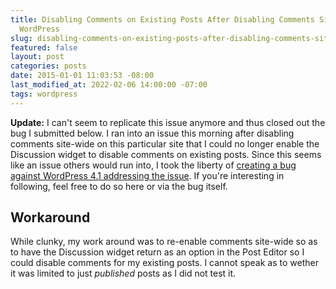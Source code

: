 ```yaml
---
title: Disabling Comments on Existing Posts After Disabling Comments Site-Wide with
  WordPress
slug: disabling-comments-on-existing-posts-after-disabling-comments-site-wide-with-wordpress
featured: false
layout: post
categories: posts
date: 2015-01-01 11:03:53 -08:00
last_modified_at: 2022-02-06 14:00:00 -07:00
tags: wordpress
---
```


 **Update:** I can't seem to replicate this issue anymore and thus closed out the bug I submitted below. I ran into an issue this morning after disabling comments site-wide on this particular site that I could no longer enable the Discussion widget to disable comments on existing posts. Since this seems like an issue others would run into, I took the liberty of [creating a bug against WordPress 4.1 addressing the issue](https://core.trac.wordpress.org/ticket/30880). If you're interesting in following, feel free to do so here or via the bug itself.

## Workaround

While clunky, my work around was to re-enable comments site-wide so as to have the Discussion widget return as an option in the Post Editor so I could disable comments for my existing posts. I cannot speak as to wether it was limited to just _published_ posts as I did not test it.

